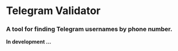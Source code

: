 # Telegram Validator

### A tool for finding Telegram usernames by phone number.

**In development ...**
